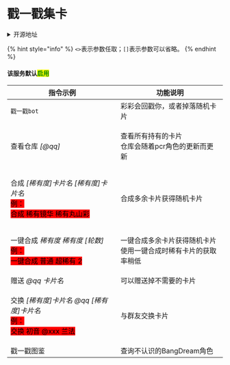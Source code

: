 # 戳一戳集卡

<details>

<summary>开源地址</summary>

[https://github.com/GWYOG/GWYOG-Hoshino-plugins](https://github.com/GWYOG/GWYOG-Hoshino-plugins)

基于开源内容进行修改

</details>

{% hint style="info" %}
`<>`表示参数任取；`[]`表示参数可以省略。
{% endhint %}

#### 该服务默认<mark style="color:green;">启用</mark>

| 指令示例                                                                                                                                                             | 功能说明                                       |
| ---------------------------------------------------------------------------------------------------------------------------------------------------------------- | ------------------------------------------ |
| `戳一戳bot`                                                                                                                                                         | 彩彩会回戳你，或者掉落随机卡片                            |
| 查看仓库 _\[@qq]_                                                                                                                                                    | <p>查看所有持有的卡片<br>仓库会随着pcr角色的更新而更新</p>       |
| <p>合成 <em>[稀有度]卡片名 [稀有度]卡片名</em><br><em></em><mark style="background-color:red;">例：</mark><br><mark style="background-color:red;">合成 稀有镜华 稀有丸山彩</mark></p>       | 合成多余卡片获得随机卡片                               |
| <p>一键合成 <em>稀有度 稀有度</em> <em>[轮数]</em><br><em></em><mark style="background-color:red;">例：</mark><br><mark style="background-color:red;">一键合成 普通 超稀有 2</mark></p> | <p>一键合成多余卡片获得随机卡片<br>使用一键合成时稀有卡片的获取率稍低</p> |
| 赠送 _@qq 卡片名_                                                                                                                                                     | 可以赠送掉不需要的卡片                                |
| <p>交换 <em>[稀有度]卡片名 @qq [稀有度]卡片名</em><br><em></em><mark style="background-color:red;">例：</mark><br><mark style="background-color:red;">交换 初音 @xxx 兰法</mark></p>   | 与群友交换卡片                                    |
| 戳一戳图鉴                                                                                                                                                            | 查询不认识的BangDream角色                          |
